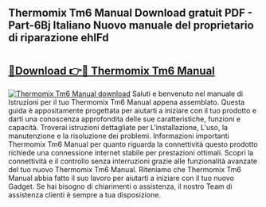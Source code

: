 ## Thermomix Tm6 Manual Download gratuit PDF - Part-6Bj Italiano Nuovo manuale del proprietario di riparazione ehlFd

# <h2><a href="http://dfet0zx.blite.top/?on=Thermomix+Tm6+Manual">🔗Download 👉🔴 Thermomix Tm6 Manual</a></h2>

[![Thermomix Tm6 Manual download](https://i.imgur.com/lujVjoI.png)](http://dfet0zx.blite.top/?on=Thermomix+Tm6+Manual)
Saluti e benvenuto nel manuale di Istruzioni per il tuo Thermomix Tm6 Manual appena assemblato. Questa guida è appositamente progettata per aiutarti a iniziare con il tuo prodotto e darti una conoscenza approfondita delle sue caratteristiche, funzioni e capacità. Troverai istruzioni dettagliate per L'installazione, L'uso, la manutenzione e la risoluzione dei problemi. Informazioni importanti Thermomix Tm6 Manual per quanto riguarda la connettività questo prodotto richiede una connessione internet stabile per prestazioni ottimali. Scopri la connettività e il controllo senza interruzioni grazie alle funzionalità avanzate del tuo nuovo Thermomix Tm6 Manual. Riteniamo che Thermomix Tm6 Manual abbia fatto il suo lavoro per aiutarti a iniziare con il tuo nuovo Gadget. Se hai bisogno di chiarimenti o assistenza, il nostro Team di assistenza clienti è sempre a tua disposizione.
